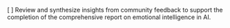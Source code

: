 [ ] Review and synthesize insights from community feedback to support the completion of the comprehensive report on emotional intelligence in AI.